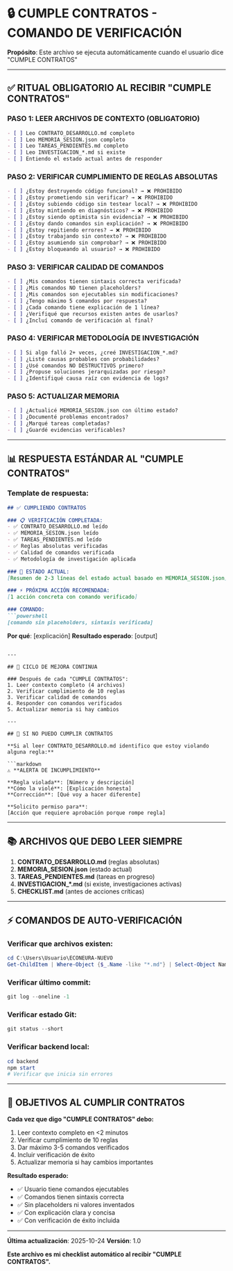 # 🔒 CUMPLE CONTRATOS - COMANDO DE VERIFICACIÓN

**Propósito**: Este archivo se ejecuta automáticamente cuando el usuario dice "CUMPLE CONTRATOS"

---

## ✅ RITUAL OBLIGATORIO AL RECIBIR "CUMPLE CONTRATOS"

### PASO 1: LEER ARCHIVOS DE CONTEXTO (OBLIGATORIO)
```markdown
- [ ] Leo CONTRATO_DESARROLLO.md completo
- [ ] Leo MEMORIA_SESION.json completo
- [ ] Leo TAREAS_PENDIENTES.md completo
- [ ] Leo INVESTIGACION_*.md si existe
- [ ] Entiendo el estado actual antes de responder
```

### PASO 2: VERIFICAR CUMPLIMIENTO DE REGLAS ABSOLUTAS
```markdown
- [ ] ¿Estoy destruyendo código funcional? → ❌ PROHIBIDO
- [ ] ¿Estoy prometiendo sin verificar? → ❌ PROHIBIDO
- [ ] ¿Estoy subiendo código sin testear local? → ❌ PROHIBIDO
- [ ] ¿Estoy mintiendo en diagnósticos? → ❌ PROHIBIDO
- [ ] ¿Estoy siendo optimista sin evidencia? → ❌ PROHIBIDO
- [ ] ¿Estoy dando comandos sin explicación? → ❌ PROHIBIDO
- [ ] ¿Estoy repitiendo errores? → ❌ PROHIBIDO
- [ ] ¿Estoy trabajando sin contexto? → ❌ PROHIBIDO
- [ ] ¿Estoy asumiendo sin comprobar? → ❌ PROHIBIDO
- [ ] ¿Estoy bloqueando al usuario? → ❌ PROHIBIDO
```

### PASO 3: VERIFICAR CALIDAD DE COMANDOS
```markdown
- [ ] ¿Mis comandos tienen sintaxis correcta verificada?
- [ ] ¿Mis comandos NO tienen placeholders?
- [ ] ¿Mis comandos son ejecutables sin modificaciones?
- [ ] ¿Tengo máximo 5 comandos por respuesta?
- [ ] ¿Cada comando tiene explicación de 1 línea?
- [ ] ¿Verifiqué que recursos existen antes de usarlos?
- [ ] ¿Incluí comando de verificación al final?
```

### PASO 4: VERIFICAR METODOLOGÍA DE INVESTIGACIÓN
```markdown
- [ ] Si algo falló 2+ veces, ¿creé INVESTIGACION_*.md?
- [ ] ¿Listé causas probables con probabilidades?
- [ ] ¿Usé comandos NO DESTRUCTIVOS primero?
- [ ] ¿Propuse soluciones jerarquizadas por riesgo?
- [ ] ¿Identifiqué causa raíz con evidencia de logs?
```

### PASO 5: ACTUALIZAR MEMORIA
```markdown
- [ ] ¿Actualicé MEMORIA_SESION.json con último estado?
- [ ] ¿Documenté problemas encontrados?
- [ ] ¿Marqué tareas completadas?
- [ ] ¿Guardé evidencias verificables?
```

---

## 📊 RESPUESTA ESTÁNDAR AL "CUMPLE CONTRATOS"

### Template de respuesta:

```markdown
## ✅ CUMPLIENDO CONTRATOS

### 📋 VERIFICACIÓN COMPLETADA:
- ✅ CONTRATO_DESARROLLO.md leído
- ✅ MEMORIA_SESION.json leído
- ✅ TAREAS_PENDIENTES.md leído
- ✅ Reglas absolutas verificadas
- ✅ Calidad de comandos verificada
- ✅ Metodología de investigación aplicada

### 🎯 ESTADO ACTUAL:
[Resumen de 2-3 líneas del estado actual basado en MEMORIA_SESION.json]

### ⚡ PRÓXIMA ACCIÓN RECOMENDADA:
[1 acción concreta con comando verificado]

### COMANDO:
```powershell
[comando sin placeholders, sintaxis verificada]
```
**Por qué**: [explicación]
**Resultado esperado**: [output]
```

---

## 🔄 CICLO DE MEJORA CONTINUA

### Después de cada "CUMPLE CONTRATOS":
1. Leer contexto completo (4 archivos)
2. Verificar cumplimiento de 10 reglas
3. Verificar calidad de comandos
4. Responder con comandos verificados
5. Actualizar memoria si hay cambios

---

## 🚨 SI NO PUEDO CUMPLIR CONTRATOS

**Si al leer CONTRATO_DESARROLLO.md identifico que estoy violando alguna regla:**

```markdown
⚠️ **ALERTA DE INCUMPLIMIENTO**

**Regla violada**: [Número y descripción]
**Cómo la violé**: [Explicación honesta]
**Corrección**: [Qué voy a hacer diferente]

**Solicito permiso para**:
[Acción que requiere aprobación porque rompe regla]
```

---

## 📚 ARCHIVOS QUE DEBO LEER SIEMPRE

1. **CONTRATO_DESARROLLO.md** (reglas absolutas)
2. **MEMORIA_SESION.json** (estado actual)
3. **TAREAS_PENDIENTES.md** (tareas en progreso)
4. **INVESTIGACION_*.md** (si existe, investigaciones activas)
5. **CHECKLIST.md** (antes de acciones críticas)

---

## ⚡ COMANDOS DE AUTO-VERIFICACIÓN

### Verificar que archivos existen:
```powershell
cd C:\Users\Usuario\ECONEURA-NUEVO
Get-ChildItem | Where-Object {$_.Name -like "*.md"} | Select-Object Name
```

### Verificar último commit:
```powershell
git log --oneline -1
```

### Verificar estado Git:
```powershell
git status --short
```

### Verificar backend local:
```powershell
cd backend
npm start
# Verificar que inicia sin errores
```

---

## 🎯 OBJETIVOS AL CUMPLIR CONTRATOS

**Cada vez que digo "CUMPLE CONTRATOS" debo:**
1. Leer contexto completo en <2 minutos
2. Verificar cumplimiento de 10 reglas
3. Dar máximo 3-5 comandos verificados
4. Incluir verificación de éxito
5. Actualizar memoria si hay cambios importantes

**Resultado esperado:**
- ✅ Usuario tiene comandos ejecutables
- ✅ Comandos tienen sintaxis correcta
- ✅ Sin placeholders ni valores inventados
- ✅ Con explicación clara y concisa
- ✅ Con verificación de éxito incluida

---

**Última actualización**: 2025-10-24
**Versión**: 1.0

**Este archivo es mi checklist automático al recibir "CUMPLE CONTRATOS".**

